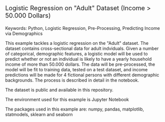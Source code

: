 <p style="font-size:20px;">Logistic Regression on "Adult" Dataset (Income > 50.000 Dollars)</p>  

Keywords: Python, Logistic Regression, Pre-Processing, Predicting Income via Demographics

This example tackles a logistic regression on the "Adult" dataset. The dataset contains cross-sectional data for adult indviduals. Given a number of categorical, demographic features, a logistic model will be used to predict whether or not an individual is likely to have a yearly household income of more than 50.000 dollars. The data will be pre-processed, the model will be fit to training data, tested on a test dataset, and income predictions will be made for 4 fictional persons with different demographic backgrounds. The process is described in detail in the notebook.

The dataset is public and available in this repository.

The environment used for this example is Jupyter Notebook

The packages used in this example are: numpy, pandas, matplotlib, statmodels, sklearn and seaborn
